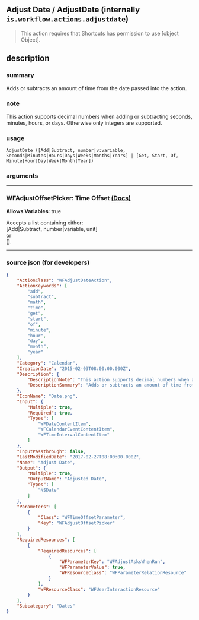 
## Adjust Date / AdjustDate (internally `is.workflow.actions.adjustdate`)

> This action requires that Shortcuts has permission to use [object Object].


## description

### summary

Adds or subtracts an amount of time from the date passed into the action.


### note

This action supports decimal numbers when adding or subtracting seconds, minutes, hours, or days. Otherwise only integers are supported.


### usage
```
AdjustDate ([Add|Subtract, number|v:variable, Seconds|Minutes|Hours|Days|Weeks|Months|Years] | [Get, Start, Of, Minute|Hour|Day|Week|Month|Year])
```

### arguments

---

### WFAdjustOffsetPicker: Time Offset [(Docs)](https://pfgithub.github.io/shortcutslang/gettingstarted#time-offset)
**Allows Variables**: true



Accepts a list containing either:  
[Add|Subtract, number|variable, unit]  
or  
[].

---

### source json (for developers)

```json
{
	"ActionClass": "WFAdjustDateAction",
	"ActionKeywords": [
		"add",
		"subtract",
		"math",
		"time",
		"get",
		"start",
		"of",
		"minute",
		"hour",
		"day",
		"month",
		"year"
	],
	"Category": "Calendar",
	"CreationDate": "2015-02-03T08:00:00.000Z",
	"Description": {
		"DescriptionNote": "This action supports decimal numbers when adding or subtracting seconds, minutes, hours, or days. Otherwise only integers are supported.",
		"DescriptionSummary": "Adds or subtracts an amount of time from the date passed into the action."
	},
	"IconName": "Date.png",
	"Input": {
		"Multiple": true,
		"Required": true,
		"Types": [
			"WFDateContentItem",
			"WFCalendarEventContentItem",
			"WFTimeIntervalContentItem"
		]
	},
	"InputPassthrough": false,
	"LastModifiedDate": "2017-02-27T08:00:00.000Z",
	"Name": "Adjust Date",
	"Output": {
		"Multiple": true,
		"OutputName": "Adjusted Date",
		"Types": [
			"NSDate"
		]
	},
	"Parameters": [
		{
			"Class": "WFTimeOffsetParameter",
			"Key": "WFAdjustOffsetPicker"
		}
	],
	"RequiredResources": [
		{
			"RequiredResources": [
				{
					"WFParameterKey": "WFAdjustAsksWhenRun",
					"WFParameterValue": true,
					"WFResourceClass": "WFParameterRelationResource"
				}
			],
			"WFResourceClass": "WFUserInteractionResource"
		}
	],
	"Subcategory": "Dates"
}
```
